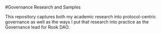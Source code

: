 #Governance Research and Samples

This repository captures both my academic research into protocol-centric governance as well as the ways I put that research into practice as the Governance lead for Rook DAO. 
